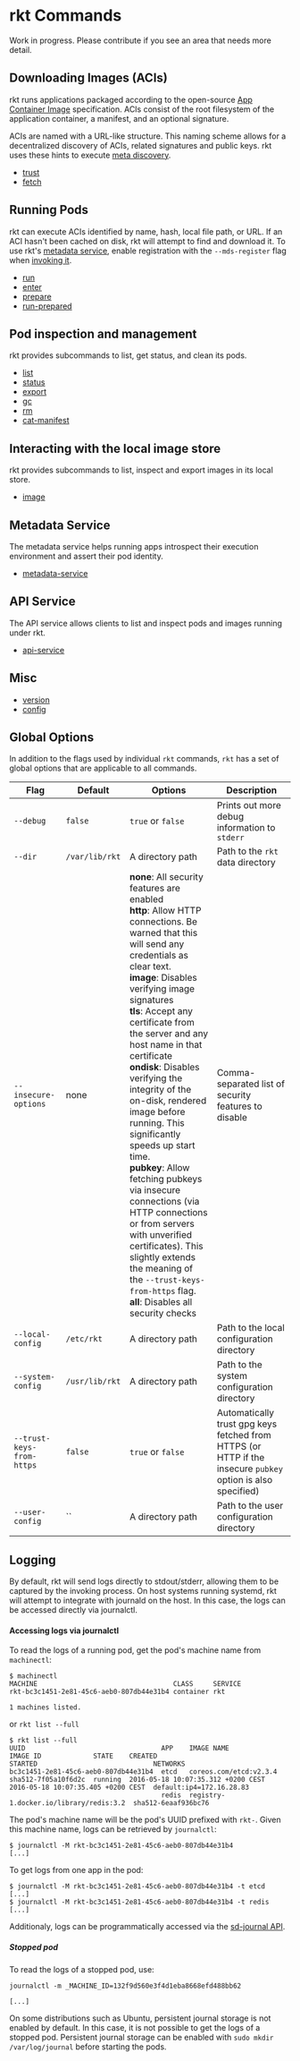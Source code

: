 # rkt Commands

Work in progress.
Please contribute if you see an area that needs more detail.

## Downloading Images (ACIs)

[aci-images]: https://github.com/appc/spec/blob/master/spec/aci.md#app-container-image
[appc-discovery]: https://github.com/appc/spec/blob/master/spec/discovery.md#app-container-image-discovery

rkt runs applications packaged according to the open-source [App Container Image][aci-images] specification.
ACIs consist of the root filesystem of the application container, a manifest, and an optional signature.

ACIs are named with a URL-like structure.
This naming scheme allows for a decentralized discovery of ACIs, related signatures and public keys.
rkt uses these hints to execute [meta discovery][appc-discovery].

* [trust](subcommands/trust.md)
* [fetch](subcommands/fetch.md)

## Running Pods

[metadata-spec]: https://github.com/appc/spec/blob/master/spec/ace.md#app-container-metadata-service
[rkt-mds]: subcommands/metadata-service.md

rkt can execute ACIs identified by name, hash, local file path, or URL.
If an ACI hasn't been cached on disk, rkt will attempt to find and download it.
To use rkt's [metadata service][metadata-spec], enable registration with the `--mds-register` flag when [invoking it][rkt-mds].

* [run](subcommands/run.md)
* [enter](subcommands/enter.md)
* [prepare](subcommands/prepare.md)
* [run-prepared](subcommands/run-prepared.md)

## Pod inspection and management

rkt provides subcommands to list, get status, and clean its pods.

* [list](subcommands/list.md)
* [status](subcommands/status.md)
* [export](subcommands/export.md)
* [gc](subcommands/gc.md)
* [rm](subcommands/rm.md)
* [cat-manifest](subcommands/cat-manifest.md)

## Interacting with the local image store

rkt provides subcommands to list, inspect and export images in its local store.

* [image](subcommands/image.md)

## Metadata Service

The metadata service helps running apps introspect their execution environment and assert their pod identity.

* [metadata-service](subcommands/metadata-service.md)

## API Service

The API service allows clients to list and inspect pods and images running under rkt.

* [api-service](subcommands/api-service.md)

## Misc

* [version](subcommands/version.md)
* [config](subcommands/config.md)

## Global Options

In addition to the flags used by individual `rkt` commands, `rkt` has a set of global options that are applicable to all commands.

| Flag | Default | Options | Description |
| --- | --- | --- | --- |
| `--debug` |  `false` | `true` or `false` | Prints out more debug information to `stderr` |
| `--dir` | `/var/lib/rkt` | A directory path | Path to the `rkt` data directory |
| `--insecure-options` |  none | **none**: All security features are enabled<br/>**http**: Allow HTTP connections. Be warned that this will send any credentials as clear text.<br/>**image**: Disables verifying image signatures<br/>**tls**: Accept any certificate from the server and any host name in that certificate<br/>**ondisk**: Disables verifying the integrity of the on-disk, rendered image before running. This significantly speeds up start time.<br/>**pubkey**: Allow fetching pubkeys via insecure connections (via HTTP connections or from servers with unverified certificates). This slightly extends the meaning of the `--trust-keys-from-https` flag.<br/>**all**: Disables all security checks | Comma-separated list of security features to disable |
| `--local-config` |  `/etc/rkt` | A directory path | Path to the local configuration directory |
| `--system-config` |  `/usr/lib/rkt` | A directory path | Path to the system configuration directory |
| `--trust-keys-from-https` |  `false` | `true` or `false` | Automatically trust gpg keys fetched from HTTPS (or HTTP if the insecure `pubkey` option is also specified) |
| `--user-config` |  `` | A directory path | Path to the user configuration directory |

## Logging

By default, rkt will send logs directly to stdout/stderr, allowing them to be captured by the invoking process.
On host systems running systemd, rkt will attempt to integrate with journald on the host.
In this case, the logs can be accessed directly via journalctl.

#### Accessing logs via journalctl

To read the logs of a running pod, get the pod's machine name from `machinectl`:

```
$ machinectl
MACHINE                                  CLASS     SERVICE
rkt-bc3c1451-2e81-45c6-aeb0-807db44e31b4 container rkt

1 machines listed.
```

or `rkt list --full`

```
$ rkt list --full
UUID                                  APP    IMAGE NAME                              IMAGE ID             STATE    CREATED                             STARTED                             NETWORKS
bc3c1451-2e81-45c6-aeb0-807db44e31b4  etcd   coreos.com/etcd:v2.3.4                  sha512-7f05a10f6d2c  running  2016-05-18 10:07:35.312 +0200 CEST  2016-05-18 10:07:35.405 +0200 CEST  default:ip4=172.16.28.83
                                      redis  registry-1.docker.io/library/redis:3.2  sha512-6eaaf936bc76
```

The pod's machine name will be the pod's UUID prefixed with `rkt-`.
Given this machine name, logs can be retrieved by `journalctl`:

```
$ journalctl -M rkt-bc3c1451-2e81-45c6-aeb0-807db44e31b4
[...]
```

To get logs from one app in the pod:

```
$ journalctl -M rkt-bc3c1451-2e81-45c6-aeb0-807db44e31b4 -t etcd
[...]
$ journalctl -M rkt-bc3c1451-2e81-45c6-aeb0-807db44e31b4 -t redis
[...]
```

Additionaly, logs can be programmatically accessed via the [sd-journal API](https://www.freedesktop.org/software/systemd/man/sd-journal.html).

##### Stopped pod

To read the logs of a stopped pod, use:

```
journalctl -m _MACHINE_ID=132f9d560e3f4d1eba8668efd488bb62

[...]
```

On some distributions such as Ubuntu, persistent journal storage is not enabled by default. In this case, it is not possible to get the logs of a stopped pod. Persistent journal storage can be enabled with `sudo mkdir /var/log/journal` before starting the pods.
